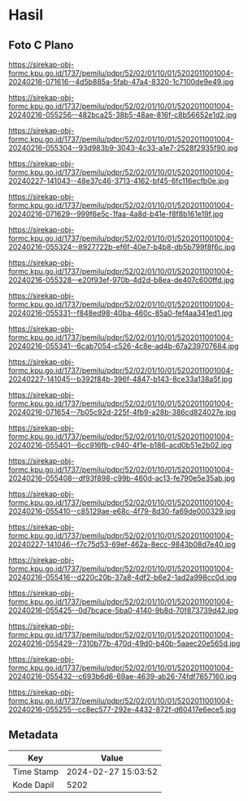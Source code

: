 # Hasil

## Foto C Plano

https://sirekap-obj-formc.kpu.go.id/1737/pemilu/pdpr/52/02/01/10/01/5202011001004-20240216-071616--4d5b885a-5fab-47a4-8320-1c7100de9e49.jpg

https://sirekap-obj-formc.kpu.go.id/1737/pemilu/pdpr/52/02/01/10/01/5202011001004-20240216-055256--482bca25-38b5-48ae-816f-c8b56652e1d2.jpg

https://sirekap-obj-formc.kpu.go.id/1737/pemilu/pdpr/52/02/01/10/01/5202011001004-20240216-055304--93d983b9-3043-4c33-a1e7-2528f2935f90.jpg

https://sirekap-obj-formc.kpu.go.id/1737/pemilu/pdpr/52/02/01/10/01/5202011001004-20240227-141043--48e37c46-3713-4162-bf45-6fc116ecfb0e.jpg

https://sirekap-obj-formc.kpu.go.id/1737/pemilu/pdpr/52/02/01/10/01/5202011001004-20240216-071629--999f6e5c-1faa-4a8d-b41e-f8f8b161e19f.jpg

https://sirekap-obj-formc.kpu.go.id/1737/pemilu/pdpr/52/02/01/10/01/5202011001004-20240216-055324--8927722b-ef6f-40e7-b4b8-db5b799f8f6c.jpg

https://sirekap-obj-formc.kpu.go.id/1737/pemilu/pdpr/52/02/01/10/01/5202011001004-20240216-055328--e20f93ef-970b-4d2d-b8ea-de407c600ffd.jpg

https://sirekap-obj-formc.kpu.go.id/1737/pemilu/pdpr/52/02/01/10/01/5202011001004-20240216-055331--f848ed98-40ba-460c-85a0-fef4aa341ed1.jpg

https://sirekap-obj-formc.kpu.go.id/1737/pemilu/pdpr/52/02/01/10/01/5202011001004-20240216-055341--6cab7054-c526-4c8e-ad4b-67a239707684.jpg

https://sirekap-obj-formc.kpu.go.id/1737/pemilu/pdpr/52/02/01/10/01/5202011001004-20240227-141045--b392f84b-396f-4847-b143-8ce33a138a5f.jpg

https://sirekap-obj-formc.kpu.go.id/1737/pemilu/pdpr/52/02/01/10/01/5202011001004-20240216-071654--7b05c92d-225f-4fb9-a28b-386cd824027e.jpg

https://sirekap-obj-formc.kpu.go.id/1737/pemilu/pdpr/52/02/01/10/01/5202011001004-20240216-055401--6cc916fb-c940-4f1e-b186-acd0b51e2b02.jpg

https://sirekap-obj-formc.kpu.go.id/1737/pemilu/pdpr/52/02/01/10/01/5202011001004-20240216-055408--df93f898-c99b-460d-ac13-fe790e5e35ab.jpg

https://sirekap-obj-formc.kpu.go.id/1737/pemilu/pdpr/52/02/01/10/01/5202011001004-20240216-055410--c85129ae-e68c-4f79-8d30-fa69de000329.jpg

https://sirekap-obj-formc.kpu.go.id/1737/pemilu/pdpr/52/02/01/10/01/5202011001004-20240227-141046--f7c75d53-69ef-462a-8ecc-9843b08d7e40.jpg

https://sirekap-obj-formc.kpu.go.id/1737/pemilu/pdpr/52/02/01/10/01/5202011001004-20240216-055416--d220c20b-37a8-4df2-b6e2-1ad2a998cc0d.jpg

https://sirekap-obj-formc.kpu.go.id/1737/pemilu/pdpr/52/02/01/10/01/5202011001004-20240216-055425--0d7bcace-5ba0-4140-9b8d-70f873739d42.jpg

https://sirekap-obj-formc.kpu.go.id/1737/pemilu/pdpr/52/02/01/10/01/5202011001004-20240216-055429--7310b77b-470d-49d0-b40b-5aaec20e565d.jpg

https://sirekap-obj-formc.kpu.go.id/1737/pemilu/pdpr/52/02/01/10/01/5202011001004-20240216-055432--c693b6d6-69ae-4639-ab26-74fdf7657160.jpg

https://sirekap-obj-formc.kpu.go.id/1737/pemilu/pdpr/52/02/01/10/01/5202011001004-20240216-055255--cc8ec577-292e-4432-872f-d60417e6ece5.jpg


## Metadata

| Key        | Value               |
| ---------- | ------------------- |
| Time Stamp | 2024-02-27 15:03:52 |
| Kode Dapil | 5202                |



